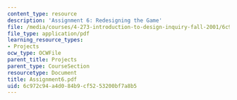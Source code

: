 ```yaml
---
content_type: resource
description: 'Assignment 6: Redesigning the Game'
file: /media/courses/4-273-introduction-to-design-inquiry-fall-2001/6c972c94a4d084b9cf5253200bf7a8b5_Assignment6.pdf
file_type: application/pdf
learning_resource_types:
- Projects
ocw_type: OCWFile
parent_title: Projects
parent_type: CourseSection
resourcetype: Document
title: Assignment6.pdf
uid: 6c972c94-a4d0-84b9-cf52-53200bf7a8b5
---
```

